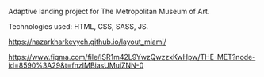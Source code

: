 Adaptive landing project for The Metropolitan Museum of Art.

Technologies used: HTML, CSS, SASS, JS.

https://nazarkharkevych.github.io/layout_miami/

https://www.figma.com/file/lSR1m42L9YwzQwzzxKwHpw/THE-MET?node-id=8590%3A29&t=fnzIMBiasUMuiZNN-0

